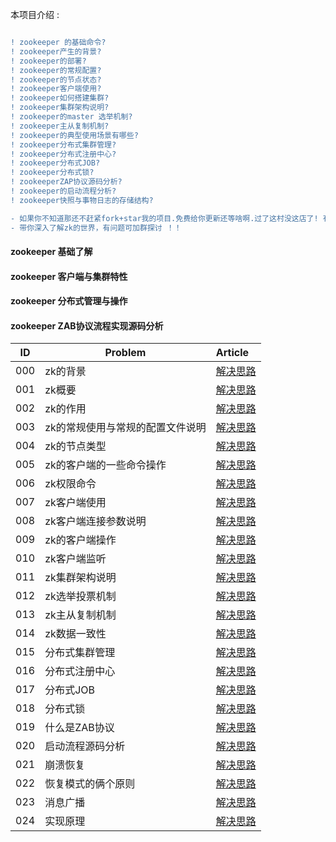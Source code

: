 本项目介绍 :    

```diff

! zookeeper 的基础命令?
! zookeeper产生的背景?
! zookeeper的部署?
! zookeeper的常规配置?
! zookeeper的节点状态?
! zookeeper客户端使用?
! zookeeper如何搭建集群?
! zookeeper集群架构说明?
! zookeeper的master 选举机制?
! zookeeper主从复制机制?
! zookeeper的典型使用场景有哪些?
! zookeeper分布式集群管理?
! zookeeper分布式注册中心?
! zookeeper分布式JOB?
! zookeeper分布式锁?
! zookeeperZAP协议源码分析?
! zookeeper的启动流程分析?
! zookeeper快照与事物日志的存储结构?

- 如果你不知道那还不赶紧fork+star我的项目.免费给你更新还等啥啊.过了这村没这店了! 有问题可以加我讨论可以进群
- 带你深入了解zk的世界，有问题可加群探讨 ！！ 
```



#### zookeeper 基础了解
#### zookeeper 客户端与集群特性
#### zookeeper 分布式管理与操作
#### zookeeper ZAB协议流程实现源码分析

 | ID | Problem  | Article | 
 | --- | ---   | :--- |
 | 000 |zk的背景 | [解决思路](/docs/zkbase.md) |
 | 001 |zk概要 | [解决思路](/docs/zkbase.md) |
 | 002 |zk的作用 | [解决思路](/docs/zkbase.md) |
 | 003 |zk的常规使用与常规的配置文件说明 | [解决思路](/docs/zkbase.md) |
 | 004 |zk的节点类型 | [解决思路](/docs/zkbase.md) |
 | 005 |zk的客户端的一些命令操作 | [解决思路](/docs/zkbase.md) |
 | 006 |zk权限命令 | [解决思路](/docs/zkprocess.md) |
 | 007 |zk客户端使用 | [解决思路](/docs/zkprocess.md) |
 | 008 |zk客户端连接参数说明 | [解决思路](/docs/zkprocess.md) |
 | 009 |zk的客户端操作 | [解决思路](/docs/zkprocess.md) |
 | 010 |zk客户端监听 | [解决思路](/docs/zkprocess.md) |
 | 011 |zk集群架构说明 | [解决思路](/docs/zkprocess.md) |
 | 012 |zk选举投票机制 | [解决思路](/docs/zkprocess.md) |
 | 013 |zk主从复制机制 | [解决思路](/docs/zkprocess.md) |
 | 014 |zk数据一致性| [解决思路](/docs/zkprocess.md) |
 | 015 |分布式集群管理 | [解决思路](/docs/zkprocess2.md) |
 | 016 |分布式注册中心 | [解决思路](/docs/zkprocess2.md) |
 | 017 |分布式JOB | [解决思路](/docs/zkprocess2.md) |
 | 018 |分布式锁 | [解决思路](/docs/zkprocess2.md) |
 | 019 |什么是ZAB协议 | [解决思路](/docs/zkprocess.md) |
 | 020 |启动流程源码分析 | [解决思路](/docs/zkprocess.md) |
 | 021 |崩溃恢复 | [解决思路](/docs/zkprocess.md) |
 | 022 |恢复模式的俩个原则 | [解决思路](/docs/zkprocess.md) |
 | 023 |消息广播 | [解决思路](/docs/zkprocess3.md) |
 | 024 |实现原理 | [解决思路](/docs/zkprocess3.md) |
